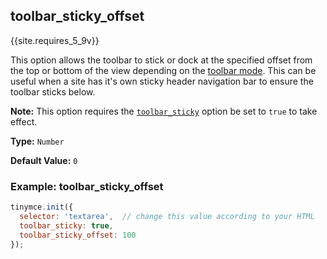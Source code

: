 ## toolbar_sticky_offset

{{site.requires_5_9v}}

This option allows the toolbar to stick or dock at the specified offset from the top or bottom of the view depending on the [toolbar mode]({{site.baseurl}}/configure/editor-appearance/#toolbar_mode}}). This can be useful when a site has it's own sticky header navigation bar to ensure the toolbar sticks below.

**Note:** This option requires the [`toolbar_sticky`]({{site.baseurl}}/configure/editor-appearance/#toolbar_sticky}}) option be set to `true` to take effect.

**Type:** `Number`

**Default Value:** `0`

### Example: toolbar_sticky_offset

```js
tinymce.init({
  selector: 'textarea',  // change this value according to your HTML
  toolbar_sticky: true,
  toolbar_sticky_offset: 100
});
```
